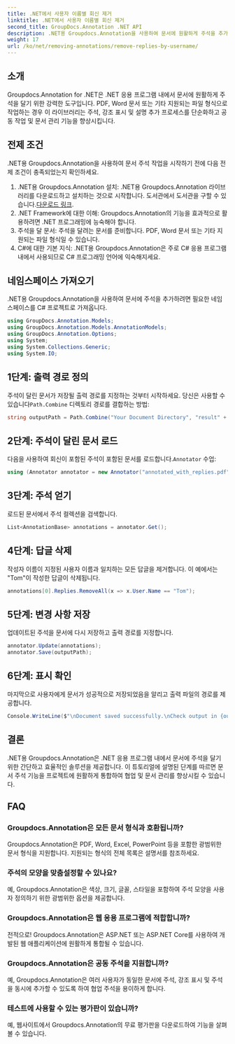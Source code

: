 ```yaml
---
title: .NET에서 사용자 이름별 회신 제거
linktitle: .NET에서 사용자 이름별 회신 제거
second_title: GroupDocs.Annotation .NET API
description: .NET용 Groupdocs.Annotation을 사용하여 문서에 원활하게 주석을 추가하는 방법을 알아보세요. 이 강력한 도구를 사용하여 공동작업과 문서 관리를 강화하세요.
weight: 17
url: /ko/net/removing-annotations/remove-replies-by-username/
---
```

## 소개
Groupdocs.Annotation for .NET은 .NET 응용 프로그램 내에서 문서에 원활하게 주석을 달기 위한 강력한 도구입니다. PDF, Word 문서 또는 기타 지원되는 파일 형식으로 작업하는 경우 이 라이브러리는 주석, 강조 표시 및 설명 추가 프로세스를 단순화하고 공동 작업 및 문서 관리 기능을 향상시킵니다.
## 전제 조건
.NET용 Groupdocs.Annotation을 사용하여 문서 주석 작업을 시작하기 전에 다음 전제 조건이 충족되었는지 확인하세요.
1.  .NET용 Groupdocs.Annotation 설치: .NET용 Groupdocs.Annotation 라이브러리를 다운로드하고 설치하는 것으로 시작합니다. 도서관에서 도서관을 구할 수 있습니다.[다운로드 링크](https://releases.groupdocs.com/annotation/net/).
2. .NET Framework에 대한 이해: Groupdocs.Annotation의 기능을 효과적으로 활용하려면 .NET 프로그래밍에 능숙해야 합니다.
3. 주석을 달 문서: 주석을 달려는 문서를 준비합니다. PDF, Word 문서 또는 기타 지원되는 파일 형식일 수 있습니다.
4. C#에 대한 기본 지식: .NET용 Groupdocs.Annotation은 주로 C# 응용 프로그램 내에서 사용되므로 C# 프로그래밍 언어에 익숙해지세요.

## 네임스페이스 가져오기
.NET용 Groupdocs.Annotation을 사용하여 문서에 주석을 추가하려면 필요한 네임스페이스를 C# 프로젝트로 가져옵니다.
```csharp
using GroupDocs.Annotation.Models;
using GroupDocs.Annotation.Models.AnnotationModels;
using GroupDocs.Annotation.Options;
using System;
using System.Collections.Generic;
using System.IO;
```
## 1단계: 출력 경로 정의
 주석이 달린 문서가 저장될 출력 경로를 지정하는 것부터 시작하세요. 당신은 사용할 수 있습니다`Path.Combine` 디렉토리 경로를 결합하는 방법:
```csharp
string outputPath = Path.Combine("Your Document Directory", "result" + Path.GetExtension("input.pdf"));
```
## 2단계: 주석이 달린 문서 로드
 다음을 사용하여 회신이 포함된 주석이 포함된 문서를 로드합니다.`Annotator` 수업:
```csharp
using (Annotator annotator = new Annotator("annotated_with_replies.pdf"))
```
## 3단계: 주석 얻기
로드된 문서에서 주석 컬렉션을 검색합니다.
```csharp
List<AnnotationBase> annotations = annotator.Get();
```
## 4단계: 답글 삭제
작성자 이름이 지정된 사용자 이름과 일치하는 모든 답글을 제거합니다. 이 예에서는 "Tom"이 작성한 답글이 삭제됩니다.
```csharp
annotations[0].Replies.RemoveAll(x => x.User.Name == "Tom");
```
## 5단계: 변경 사항 저장
업데이트된 주석을 문서에 다시 저장하고 출력 경로를 지정합니다.
```csharp
annotator.Update(annotations);
annotator.Save(outputPath);
```
## 6단계: 표시 확인
마지막으로 사용자에게 문서가 성공적으로 저장되었음을 알리고 출력 파일의 경로를 제공합니다.
```csharp
Console.WriteLine($"\nDocument saved successfully.\nCheck output in {outputPath}.");
```
## 결론
.NET용 Groupdocs.Annotation은 .NET 응용 프로그램 내에서 문서에 주석을 달기 위한 간단하고 효율적인 솔루션을 제공합니다. 이 튜토리얼에 설명된 단계를 따르면 문서 주석 기능을 프로젝트에 원활하게 통합하여 협업 및 문서 관리를 향상시킬 수 있습니다.
## FAQ
### Groupdocs.Annotation은 모든 문서 형식과 호환됩니까?
Groupdocs.Annotation은 PDF, Word, Excel, PowerPoint 등을 포함한 광범위한 문서 형식을 지원합니다. 지원되는 형식의 전체 목록은 설명서를 참조하세요.
### 주석의 모양을 맞춤설정할 수 있나요?
예, Groupdocs.Annotation은 색상, 크기, 글꼴, 스타일을 포함하여 주석 모양을 사용자 정의하기 위한 광범위한 옵션을 제공합니다.
### Groupdocs.Annotation은 웹 응용 프로그램에 적합합니까?
전적으로! Groupdocs.Annotation은 ASP.NET 또는 ASP.NET Core를 사용하여 개발된 웹 애플리케이션에 원활하게 통합될 수 있습니다.
### Groupdocs.Annotation은 공동 주석을 지원합니까?
예, Groupdocs.Annotation은 여러 사용자가 동일한 문서에 주석, 강조 표시 및 주석을 동시에 추가할 수 있도록 하여 협업 주석을 용이하게 합니다.
### 테스트에 사용할 수 있는 평가판이 있습니까?
예, 웹사이트에서 Groupdocs.Annotation의 무료 평가판을 다운로드하여 기능을 살펴볼 수 있습니다.